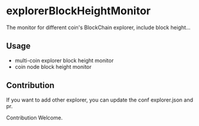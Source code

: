 # explorerBlockHeightMonitor

The monitor for different coin's BlockChain explorer, include block height...

## Usage

* multi-coin explorer block height monitor
* coin node block height monitor

## Contribution

If you want to add other explorer, you can update the conf explorer.json and pr. 

Contribution Welcome.
